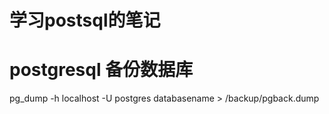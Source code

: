 # 学习postsql的笔记

# postgresql 备份数据库 
pg_dump -h localhost -U postgres databasename > /backup/pgback.dump

